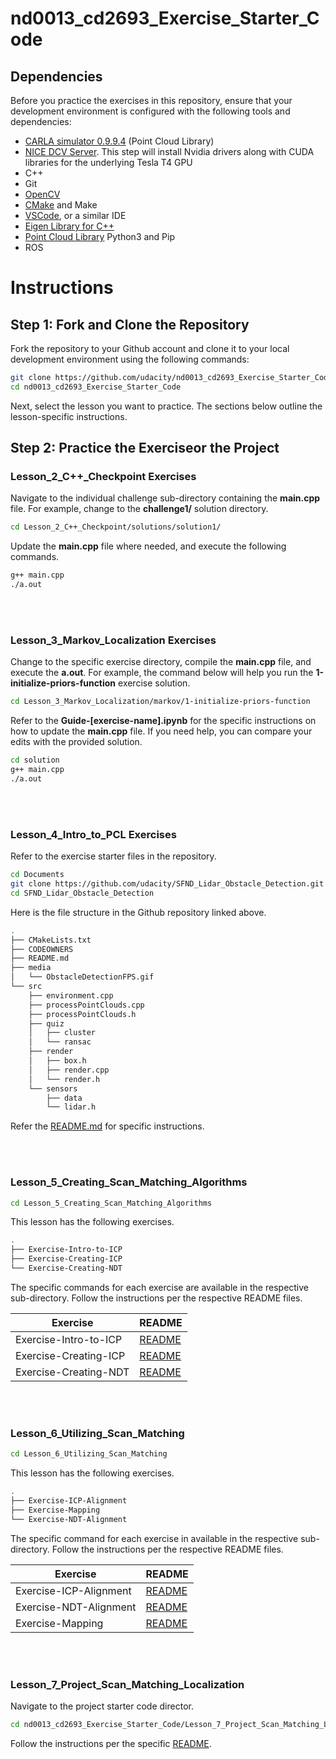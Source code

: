 # nd0013_cd2693_Exercise_Starter_Code

## Dependencies
Before you practice the exercises in this repository, ensure that your development environment is configured with the following tools and dependencies:

- [CARLA simulator 0.9.9.4](https://github.com/carla-simulator/carla/releases/tag/0.9.9) (Point Cloud Library)
- [NICE DCV Server](https://docs.aws.amazon.com/dcv/latest/adminguide/setting-up-installing-linux-prereq.html). This step will install Nvidia drivers along with CUDA libraries for the underlying Tesla T4 GPU
- C++ 
- Git
- [OpenCV](https://docs.opencv.org/4.x/d7/d9f/tutorial_linux_install.html)
- [CMake](https://askubuntu.com/questions/161104/how-do-i-install-make) and Make
- [VSCode](https://code.visualstudio.com/download), or a similar IDE
- [Eigen Library for C++](https://eigen.tuxfamily.org/index.php?title=Main_Page)
- [Point Cloud Library](https://pointclouds.org/downloads/)
Python3 and Pip
- ROS


# Instructions

## Step 1: Fork and Clone the Repository
Fork the repository to your Github account and clone it to your local development environment using the following commands:

```bash
git clone https://github.com/udacity/nd0013_cd2693_Exercise_Starter_Code.git
cd nd0013_cd2693_Exercise_Starter_Code
```

Next, select the lesson you want to practice. The sections below outline the lesson-specific instructions.

## Step 2: Practice the Exerciseor the Project

### Lesson_2_C++_Checkpoint Exercises

Navigate to the individual challenge sub-directory containing the **main.cpp** file. For example, change to the **challenge1/** solution directory.

```bash
cd Lesson_2_C++_Checkpoint/solutions/solution1/
```

Update the **main.cpp** file where needed, and execute the following commands.

```bash
g++ main.cpp
./a.out
```

<br /><br />

### Lesson_3_Markov_Localization Exercises

Change to the specific exercise directory, compile the **main.cpp** file, and execute the **a.out**. For example, the command below will help you run the  **1-initialize-priors-function** exercise solution. 

```bash
cd Lesson_3_Markov_Localization/markov/1-initialize-priors-function
```

Refer to the **Guide-[exercise-name].ipynb** for the specific instructions on how to update the **main.cpp** file. If you need help, you can compare your edits with the provided solution.

```bash
cd solution
g++ main.cpp  
./a.out
```

<br /><br />

### Lesson_4_Intro_to_PCL Exercises

Refer to the exercise starter files in the [](https://github.com/udacity/SFND_Lidar_Obstacle_Detection) repository. 

```bash
cd Documents
git clone https://github.com/udacity/SFND_Lidar_Obstacle_Detection.git
cd SFND_Lidar_Obstacle_Detection
```

Here is the file structure in the Github repository linked above.

```bash
.
├── CMakeLists.txt
├── CODEOWNERS
├── README.md
├── media
│   └── ObstacleDetectionFPS.gif
└── src
    ├── environment.cpp
    ├── processPointClouds.cpp
    ├── processPointClouds.h
    ├── quiz
    │   ├── cluster
    │   └── ransac
    ├── render
    │   ├── box.h
    │   ├── render.cpp
    │   └── render.h
    └── sensors
        ├── data
        └── lidar.h
```
Refer the [README.md](https://github.com/udacity/SFND_Lidar_Obstacle_Detection#readme) for specific instructions. 

<br /><br />

### Lesson_5_Creating_Scan_Matching_Algorithms

```bash
cd Lesson_5_Creating_Scan_Matching_Algorithms
```

This lesson has the following exercises. 

```bash
.
├── Exercise-Intro-to-ICP
├── Exercise-Creating-ICP
└── Exercise-Creating-NDT
```

The specific commands for each exercise are available in the respective sub-directory. Follow the instructions per the respective README files.

|Exercise|README|
|---------|---------|
|Exercise-Intro-to-ICP|[README](/Lesson_5_Creating_Scan_Matching_Algorithms/Exercise-Intro-to-ICP/README.md)|
|Exercise-Creating-ICP|[README](/Lesson_5_Creating_Scan_Matching_Algorithms/Exercise-Creating-ICP/README.md)|
|Exercise-Creating-NDT|[README](/Lesson_5_Creating_Scan_Matching_Algorithms/Exercise-Creating-NDT/README.md)|


<br /><br />

### Lesson_6_Utilizing_Scan_Matching

```bash
cd Lesson_6_Utilizing_Scan_Matching
```

This lesson has the following exercises.

```bash
.
├── Exercise-ICP-Alignment
├── Exercise-Mapping
└── Exercise-NDT-Alignment
```

The specific command for each exercise in available in the respective sub-directory. Follow the instructions per the respective README files.

|Exercise|README|
|---------|---------|
|Exercise-ICP-Alignment|[README](/Lesson_6_Utilizing_Scan_Matching/Exercise-ICP-Alignment/README.md)|
|Exercise-NDT-Alignment|[README](/Lesson_6_Utilizing_Scan_Matching/Exercise-NDT-Alignment/README.md)|
|Exercise-Mapping|[README](/Lesson_6_Utilizing_Scan_Matching/Exercise-Mapping/README.md)|



<br /><br />

### Lesson_7_Project_Scan_Matching_Localization

Navigate to the project starter code director. 

```bash
cd nd0013_cd2693_Exercise_Starter_Code/Lesson_7_Project_Scan_Matching_Localization/c3-project
```

Follow the instructions per the specific [README](/Lesson_7_Project_Scan_Matching_Localization/c3-project/README.md). 